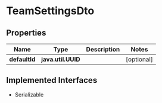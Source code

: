 

# TeamSettingsDto


## Properties

Name | Type | Description | Notes
------------ | ------------- | ------------- | -------------
**defaultId** | **java.util.UUID** |  |  [optional]


## Implemented Interfaces

* Serializable


